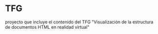 # TFG
proyecto que incluye el contenido del TFG "Visualización de la estructura de documentos HTML en realidad virtual"
